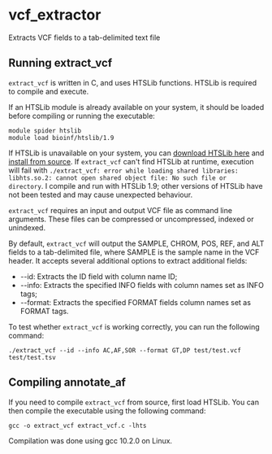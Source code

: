 # vcf_extractor
Extracts VCF fields to a tab-delimited text file

## Running extract_vcf

```extract_vcf``` is written in C, and uses HTSLib functions. HTSLib is required to compile and execute.

If an HTSLib module is already available on your system, it should be loaded before compiling or running the executable:

```
module spider htslib
module load bioinf/htslib/1.9
```

If HTSLib is unavailable on your system, you can [download HTSLib here](https://www.htslib.org/download/) and [install from source](https://github.com/samtools/htslib/blob/develop/INSTALL). If ```extract_vcf``` can't find HTSLib at runtime, execution will fail with ```./extract_vcf: error while loading shared libraries: libhts.so.2: cannot open shared object file: No such file or directory```. I compile and run with HTSLib 1.9; other versions of HTSLib have not been tested and may cause unexpected behaviour.

```extract_vcf``` requires an input and output VCF file as command line arguments. These files can be compressed or uncompressed, indexed or unindexed.

By default, ```extract_vcf``` will output the SAMPLE, CHROM, POS, REF, and ALT fields to a tab-delimited file, where SAMPLE is the sample name in the VCF header. It accepts several additional options to extract additional fields:
* --id: Extracts the ID field with column name ID;
* --info: Extracts the specified INFO fields with column names set as INFO tags;
* --format: Extracts the specified FORMAT fields column names set as FORMAT tags.  

To test whether ```extract_vcf``` is working correctly, you can run the following command:

```
./extract_vcf --id --info AC,AF,SOR --format GT,DP test/test.vcf test/test.tsv
```

## Compiling annotate_af

If you need to compile ```extract_vcf``` from source, first load HTSLib. You can then compile the executable using the following command:

```gcc -o extract_vcf extract_vcf.c -lhts```

Compilation was done using gcc 10.2.0 on Linux.
